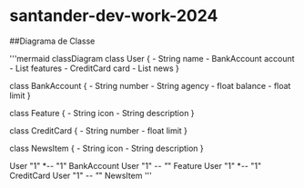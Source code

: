 # santander-dev-work-2024

##Diagrama de Classe

'''mermaid
classDiagram
  class User {
    - String name
    - BankAccount account
    - List<Feature> features
    - CreditCard card
    - List<NewsItem> news
  }

  class BankAccount {
    - String number
    - String agency
    - float balance
    - float limit
  }

  class Feature {
    - String icon
    - String description
  }

  class CreditCard {
    - String number
    - float limit
  }

  class NewsItem {
    - String icon
    - String description
  }

  User "1" *-- "1" BankAccount
  User "1" *-- "*" Feature
  User "1" *-- "1" CreditCard
  User "1" *-- "*" NewsItem
'''
